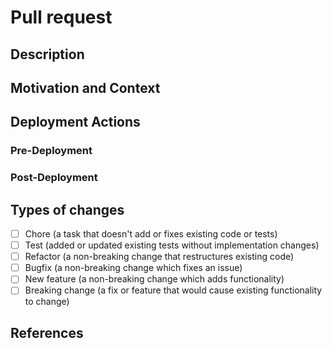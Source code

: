 <!--- Provide a general summary of your changes in the Title above -->

# Pull request

## Description

<!--- Describe your changes in detail -->

## Motivation and Context

<!--- Why is this change required? What problem does it solve? -->

## Deployment Actions

<!--- What actions need to be taken before and after the deployment of these changes and why. If no actions are needed then feel free to comment this entire section out -->

### Pre-Deployment

<!---
Run the following command in order to print $foo
```shell
echo $foo
```
-->

### Post-Deployment

<!---
Run the following command to print $bar
```shell
echo $bar
```
-->

## Types of changes

<!--- What types of changes does your code introduce? Put an `x` in all the boxes that apply: -->

- [ ] Chore (a task that doesn't add or fixes existing code or tests)
- [ ] Test (added or updated existing tests without implementation changes)
- [ ] Refactor (a non-breaking change that restructures existing code)
- [ ] Bugfix (a non-breaking change which fixes an issue)
- [ ] New feature (a non-breaking change which adds functionality)
- [ ] Breaking change (a fix or feature that would cause existing functionality to change)

## References

<!--- Please link to the issue here and other references, like Jira, other PR's, etc. -->
<!--- Resolves #10, resolves #123, resolves octo-org/octo-repo#100 -->
